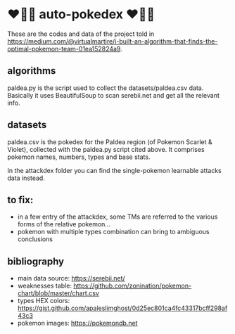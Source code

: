 # ❤️🖤🤍 auto-pokedex ❤️🖤🤍

These are the codes and data of the project told in https://medium.com/@virtualmartire/i-built-an-algorithm-that-finds-the-optimal-pokemon-team-01ea152824a9.

## algorithms

paldea.py is the script used to collect the datasets/paldea.csv data. Basically it uses BeautifulSoup to scan serebii.net and get all the relevant info.

## datasets

paldea.csv is the pokedex for the Paldea region (of Pokemon Scarlet & Violet), collected with the paldea.py script cited above. It comprises pokemon names, numbers, types and base stats.

In the attackdex folder you can find the single-pokemon learnable attacks data instead.

## to fix:
- in a few entry of the attackdex, some TMs are referred to the various forms of the relative pokemon...
- pokemon with multiple types combination can bring to ambiguous conclusions

## bibliography
- main data source: https://serebii.net/
- weaknesses table: https://github.com/zonination/pokemon-chart/blob/master/chart.csv
- types HEX colors: https://gist.github.com/apaleslimghost/0d25ec801ca4fc43317bcff298af43c3
- pokemon images: https://pokemondb.net